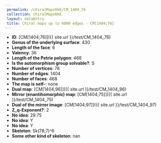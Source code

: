 ```yaml
--- 
 permalink: /chiralMaps6kE/CM_1404_76 
 collection: chiralMaps6kE
 layout: dataEntry
 title: Chiral maps up to 6000 edges - CM[1404;76]
---
```


- **ID**: [CM[1404;76]]({{ site.url }}/test/CM_1404_76)
- **Genus of the underlying surface**: 430
- **Length of the face**: 6
- **Valency**: 36
- **Length of the Petrie polygon**: 468
- **Is the automorphism group solvable?**: S
- **Number of vertices**: 78
- **Number of edges**: 1404
- **Number of faces**: 468
- **The map is self-**: none
- **Dual map**: [CM[1404;96]]({{ site.url }}/test/CM_1404_96)
- **Mirror (enantihomorphic) map**: [CM[1404;75]]({{ site.url }}/test/CM_1404_75)
- **Dual of the mirror image**: [CM[1404;97]]({{ site.url }}/test/CM_1404_97)
- **Z_q-Exponent?**: 2
- **No idea**:  29:75
- **No idea**: Y
- **No idea**: Y
- **Skeleton**: Sk(78;7)^6
- **Some other kind of skeleton**: nan
